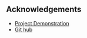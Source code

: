 ## Acknowledgements

 - [Project Demonstration](https://youtu.be/uDg8hWS_5Do)
 - [Git hub]([https://github.com/matiassingers/awesome-readme](https://github.com/IBM-EPBL/IBM-Project-37332-1660304391))
